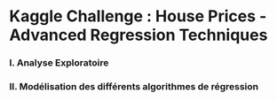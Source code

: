 # Kaggle Challenge : House Prices - Advanced Regression Techniques 

### I. Analyse Exploratoire

### II. Modélisation des différents algorithmes de régression
